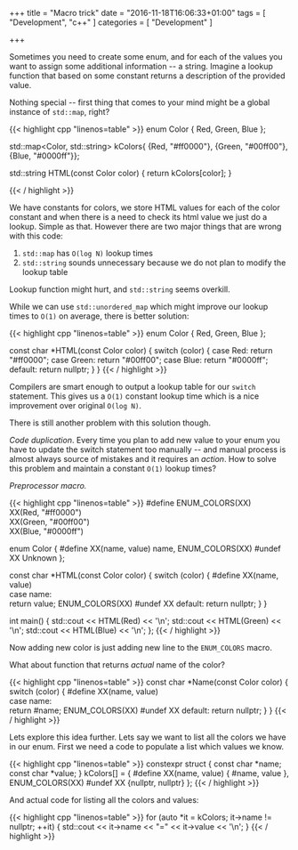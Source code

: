 +++
title = "Macro trick"
date = "2016-11-18T16:06:33+01:00"
tags = [ "Development", "c++" ]
categories = [ "Development" ]

+++

Sometimes you need to create some enum, and for each of the values you want
to assign some additional information -- a string. Imagine a
lookup function that based on some constant returns a description of the
provided value.

Nothing special -- first thing that comes to your mind might be a global
instance of `std::map`, right?

{{< highlight cpp "linenos=table" >}}
enum Color { Red, Green, Blue };

std::map<Color, std::string> kColors{
    {Red, "#ff0000"}, {Green, "#00ff00"}, {Blue, "#0000ff"}};

std::string HTML(const Color color) { return kColors[color]; }

{{< / highlight >}}

We have constants for colors, we store HTML values for each of the color
constant and when there is a need to check its html value we just do a
lookup. Simple as that. However there are two major things that are wrong
with this code:

1. `std::map` has `O(log N)` lookup times
2. `std::string` sounds unnecessary because we do not plan to modify the lookup
    table

Lookup function might hurt, and `std::string` seems overkill.

While we can use `std::unordered_map` which might improve our lookup times to
`O(1)` on average, there is better solution:

{{< highlight cpp "linenos=table" >}}
enum Color { Red, Green, Blue };

const char *HTML(const Color color) {
  switch (color) {
  case Red:
    return "#ff0000";
  case Green:
    return "#00ff00";
  case Blue:
    return "#0000ff";
  default:
    return nullptr;
  }
}
{{< / highlight >}}

Compilers are smart enough to output a lookup table for our `switch`
statement. This gives us a `O(1)` constant lookup time which is a nice
improvement over original `O(log N)`.

There is still another problem with this solution though.

_Code duplication_. Every time you plan to add new value to your enum you have
to update the switch statement too manually -- and manual process is almost
always source of mistakes and it requires an _action_. How to solve this problem
and maintain a constant `O(1)` lookup times?

_Preprocessor macro._

{{< highlight cpp "linenos=table" >}}
#define ENUM_COLORS(XX) \
  XX(Red, "#ff0000")    \
  XX(Green, "#00ff00")  \
  XX(Blue, "#0000ff")

enum Color {
#define XX(name, value) name,
  ENUM_COLORS(XX)
#undef XX
      Unknown
};

const char *HTML(const Color color) {
  switch (color) {
#define XX(name, value) \
  case name:            \
    return value;
    ENUM_COLORS(XX)
#undef XX
  default:
    return nullptr;
  }
}

int main() {
  std::cout << HTML(Red) << '\n';
  std::cout << HTML(Green) << '\n';
  std::cout << HTML(Blue) << '\n';
};
{{< / highlight >}}

Now adding new color is just adding new line to the `ENUM_COLORS` macro.

What about function that returns *actual* name of the
color?

{{< highlight cpp "linenos=table" >}}
const char *Name(const Color color) {
  switch (color) {
#define XX(name, value) \
  case name:            \
    return #name;
    ENUM_COLORS(XX)
#undef XX
  default:
    return nullptr;
  }
}
{{< / highlight >}}

Lets explore this idea further. Lets say we want to list all the colors
we have in our enum. First we need a code to
populate a list which values we know.

{{< highlight cpp "linenos=table" >}}
constexpr struct {
  const char *name;
  const char *value;
} kColors[] = {
#define XX(name, value) { #name, value },
ENUM_COLORS(XX)
#undef XX
  {nullptr, nullptr}
};
{{< / highlight >}}

And actual code for listing all the colors and values:

{{< highlight cpp "linenos=table" >}}
for (auto *it = kColors; it->name != nullptr; ++it) {
  std::cout << it->name << "=" << it->value << '\n';
}
{{< / highlight >}}
